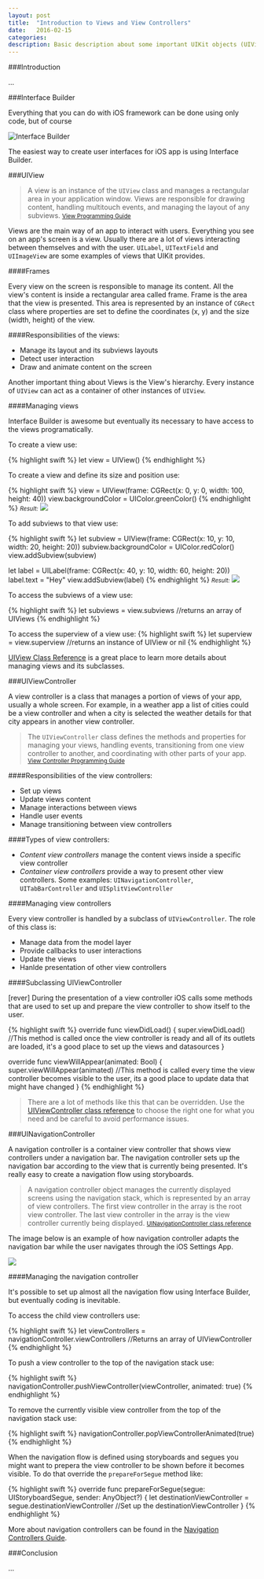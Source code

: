 ```yaml
---
layout: post
title:  "Introduction to Views and View Controllers"
date:   2016-02-15
categories:
description: Basic description about some important UIKit objects (UIView, UIViewController and UINavigationController) and the responsibilities of each one.
---
```


###Introduction

...


###Interface Builder

Everything that you can do with iOS framework can be done using only code, but of course

![Interface Builder](/assets/posts/interface-builder.png)

The easiest way to create user interfaces for iOS app is using Interface Builder.

<!-- - Drag and drop views
- Set some view's properties
- Manage its sizing and positioning with [autolayout][Autolayout Guide]
- Create [outlets][Outlet Docs] to link views to the code -->


###UIView
>A view is an instance of the `UIView` class and manages a rectangular area in your application window. Views are responsible for drawing content, handling multitouch events, and managing the layout of any subviews. <small>[View Programming Guide][View Programming Guide]</small>

Views are the main way of an app to interact with users. Everything you see on an app's screen is a view. Usually there are a lot of views interacting between themselves and with the user. `UILabel`, `UITextField` and `UIImageView` are some examples of views that UIKit provides.

####Frames

Every view on the screen is responsible to manage its content. All the view's content is inside a rectangular area called frame. Frame is the area that the view is presented. This area is represented by an instance of `CGRect` class where properties are set to define the coordinates (x, y) and the size (width, height) of the view.

####Responsibilities of the views:

- Manage its layout and its subviews layouts
- Detect user interaction
- Draw and animate content on the screen

Another important thing about Views is the View's hierarchy. Every instance of `UIView` can act as a container of other instances of `UIView`.

####Managing views

Interface Builder is awesome but eventually its necessary to have access to the views programatically.

To create a view use:

{% highlight swift %}
let view = UIView()
{% endhighlight %}

To create a view and define its size and position use:

{% highlight swift %}
view = UIView(frame: CGRect(x: 0, y: 0, width: 100, height: 40))
view.backgroundColor = UIColor.greenColor()
{% endhighlight %}
<small>*Result:*</small>
![](/assets/posts/uiview-1.png)

To add subviews to that view use:

{% highlight swift %}
let subview = UIView(frame: CGRect(x: 10, y: 10, width: 20, height: 20))
subview.backgroundColor = UIColor.redColor()
view.addSubview(subview)

let label = UILabel(frame: CGRect(x: 40, y: 10, width: 60, height: 20))
label.text = "Hey"
view.addSubview(label)
{% endhighlight %}
<small>*Result:*</small>
![](/assets/posts/uiview-2.png)

To access the subviews of a view use:

{% highlight swift %}
let subviews = view.subviews
//returns an array of UIViews
{% endhighlight %}

To access the superview of a view use:
{% highlight swift %}
let superview = view.superview
//returns an instance of UIView or nil
{% endhighlight %}

[UIView Class Reference][UIView Docs] is a great place to learn more details about managing views and its subclasses.


###UIViewController

A view controller is a class that manages a portion of views of your app, usually a whole screen. For example, in a weather app a list of cities could be a view controller and when a city is selected the weather details for that city appears in another view controller.

>The `UIViewController` class defines the methods and properties for managing your views, handling events, transitioning from one view controller to another, and coordinating with other parts of your app. <small>[View Controller Programming Guide][View Controller Programming Guide]</small>

####Responsibilities of the view controllers:

- Set up views
- Update views content
- Manage interactions between views
- Handle user events
- Manage transitioning between view controllers

####Types of view controllers:

- *Content view controllers* manage the content views inside a specific view controller
- *Container view controllers* provide a way to present other view controllers. Some examples: `UINavigationController`, `UITabBarController` and `UISplitViewController`

####Managing view controllers

Every view controller is handled by a subclass of `UIViewController`. The role of this class is:

- Manage data from the model layer
- Provide callbacks to user interactions
- Update the views
- Hanlde presentation of other view controllers

####Subclassing UIViewController

[rever]
During the presentation of a view controller iOS calls some methods that are used to set up and prepare the view controller to show itself to the user.

{% highlight swift %}
override func viewDidLoad() {
    super.viewDidLoad()
    //This method is called once the view controller is ready and all of its outlets are loaded, it's a good place to set up the views and datasources
}

override func viewWillAppear(animated: Bool) {
    super.viewWillAppear(animated)
    //This method is called every time the view controller becomes visible to the user, its a good place to update data that might have changed
}
{% endhighlight %}

>There are a lot of methods like this that can be overridden. Use the [UIViewController class reference][UIViewController Docs] to choose the right one for what you need and be careful to avoid performance issues.


###UINavigationController

A navigation controller is a container view controller that shows view controllers under a navigation bar. The navigation controller sets up the navigation bar according to the view that is currently being presented. It's really easy to create a navigation flow using storyboards.

>A navigation controller object manages the currently displayed screens using the navigation stack, which is represented by an array of view controllers. The first view controller in the array is the root view controller. The last view controller in the array is the view controller currently being displayed. <small>[UINavigationController class reference][UINavigationController Docs]</small>


The image below is an example of how navigation controller adapts the navigation bar while the user navigates through the iOS Settings App.

![](/assets/posts/navigation-controller.png)


####Managing the navigation controller

It's possible to set up almost all the navigation flow using Interface Builder, but eventually coding is inevitable.

To access the child view controllers use:

{% highlight swift %}
let viewControllers = navigationController.viewControllers
//Returns an array of UIViewController
{% endhighlight %}

To push a view controller to the top of the navigation stack use:

{% highlight swift %}
navigationController.pushViewController(viewController, animated: true)
{% endhighlight %}

To remove the currently visible view controller from the top of the navigation stack use:

{% highlight swift %}
navigationController.popViewControllerAnimated(true)
{% endhighlight %}

When the navigation flow is defined using storyboards and segues you might want to prepera the view controller to be shown before it becomes visible. To do that override the `prepareForSegue` method like:

{% highlight swift %}
override func prepareForSegue(segue: UIStoryboardSegue, sender: AnyObject?) {
    let destinationViewController = segue.destinationViewController
    //Set up the destinationViewController
}
{% endhighlight %}

More about navigation controllers can be found in the [Navigation Controllers Guide][Navigation Controllers Guide].


###Conclusion

...



[Interface Builder Page]: https://developer.apple.com/xcode/interface-builder/
[Apple Docs]: https://developer.apple.com/library/ios/navigation/
[UIKit Docs]: https://developer.apple.com/library/ios/documentation/UIKit/Reference/UIKit_Framework/
[Outlet Docs]: https://developer.apple.com/library/ios/documentation/General/Conceptual/Devpedia-CocoaApp/Outlet.html#//apple_ref/doc/uid/TP40009071-CH4
[UIView Docs]: https://developer.apple.com/library/ios/documentation/UIKit/Reference/UIView_Class/
[UIViewController Docs]: https://developer.apple.com/library/ios/documentation/UIKit/Reference/UIViewController_Class/
[UINavigationController Docs]: https://developer.apple.com/library/ios/documentation/UIKit/Reference/UINavigationController_Class/
[View Programming Guide]: https://developer.apple.com/library/ios/documentation/WindowsViews/Conceptual/ViewPG_iPhoneOS/Introduction/Introduction.html#//apple_ref/doc/uid/TP40009503
[View Controller Programming Guide]: https://developer.apple.com/library/ios/featuredarticles/ViewControllerPGforiPhoneOS/index.html#//apple_ref/doc/uid/TP40007457-CH2-SW1
[Autolayout Guide]: https://developer.apple.com/library/prerelease/ios/documentation/UserExperience/Conceptual/AutolayoutPG/index.html
[Navigation Controllers Guide]: https://developer.apple.com/library/ios/documentation/WindowsViews/Conceptual/ViewControllerCatalog/Chapters/NavigationControllers.html
